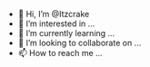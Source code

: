 - 👋 Hi, I’m @Itzcrake
- 👀 I’m interested in ...
- 🌱 I’m currently learning ...
- 💞️ I’m looking to collaborate on ...
- 📫 How to reach me ...

<!---
Itzcrake/Itzcrake is a ✨ special ✨ repository because its `README.md` (this file) appears on your GitHub profile.
You can click the Preview link to take a look at your changes.
--->
